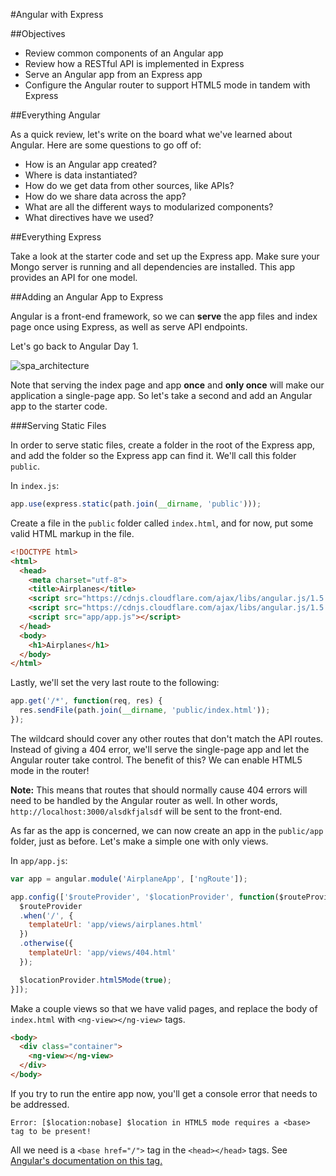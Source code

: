 #Angular with Express

##Objectives

* Review common components of an Angular app
* Review how a RESTful API is implemented in Express
* Serve an Angular app from an Express app
* Configure the Angular router to support HTML5 mode in tandem with Express

##Everything Angular

As a quick review, let's write on the board what we've learned about Angular. Here are some questions to go off of:

* How is an Angular app created?
* Where is data instantiated?
* How do we get data from other sources, like APIs?
* How do we share data across the app?
* What are all the different ways to modularized components?
* What directives have we used?

##Everything Express

Take a look at the starter code and set up the Express app. Make sure your Mongo server is running and all dependencies are installed. This app provides an API for one model.

##Adding an Angular App to Express

Angular is a front-end framework, so we can **serve** the app files and index page once using Express, as well as serve API endpoints.

Let's go back to Angular Day 1.

![spa_architecture](https://cloud.githubusercontent.com/assets/25366/8970635/896c4cce-35ff-11e5-96b2-ef7e62784764.png)

Note that serving the index page and app **once** and **only once** will make our application a single-page app. So let's take a second and add an Angular app to the starter code.

###Serving Static Files

In order to serve static files, create a folder in the root of the Express app, and add the folder so the Express app can find it. We'll call this folder `public`.

In `index.js`:

```js
app.use(express.static(path.join(__dirname, 'public')));
```

Create a file in the `public` folder called `index.html`, and for now, put some valid HTML markup in the file.

```html
<!DOCTYPE html>
<html>
  <head>
    <meta charset="utf-8">
    <title>Airplanes</title>
    <script src="https://cdnjs.cloudflare.com/ajax/libs/angular.js/1.5.0/angular.js"></script>
    <script src="https://cdnjs.cloudflare.com/ajax/libs/angular.js/1.5.0/angular-route.js"></script>
    <script src="app/app.js"></script>
  </head>
  <body>
    <h1>Airplanes</h1>
  </body>
</html>
```

Lastly, we'll set the very last route to the following:

```js
app.get('/*', function(req, res) {
  res.sendFile(path.join(__dirname, 'public/index.html'));
});
```

The wildcard should cover any other routes that don't match the API routes. Instead of giving a 404 error, we'll serve the single-page app and let the Angular router take control. The benefit of this? We can enable HTML5 mode in the router!

**Note:** This means that routes that should normally cause 404 errors will need to be handled by the Angular router as well. In other words, `http://localhost:3000/alsdkfjalsdf` will be sent to the front-end.

As far as the app is concerned, we can now create an app in the `public/app` folder, just as before. Let's make a simple one with only views.

In `app/app.js`:

```js
var app = angular.module('AirplaneApp', ['ngRoute']);

app.config(['$routeProvider', '$locationProvider', function($routeProvider, $locationProvider) {
  $routeProvider
  .when('/', {
    templateUrl: 'app/views/airplanes.html'
  })
  .otherwise({
    templateUrl: 'app/views/404.html'
  });

  $locationProvider.html5Mode(true);
}]);
```

Make a couple views so that we have valid pages, and replace the body of `index.html` with `<ng-view></ng-view>` tags.

```html
<body>
  <div class="container">
    <ng-view></ng-view>
  </div>
</body>
```

If you try to run the entire app now, you'll get a console error that needs to be addressed.

```
Error: [$location:nobase] $location in HTML5 mode requires a <base> tag to be present!
```

All we need is a `<base href="/">` tag in the `<head></head>` tags. See [Angular's documentation on this tag.](https://docs.angularjs.org/error/$location/nobase)
